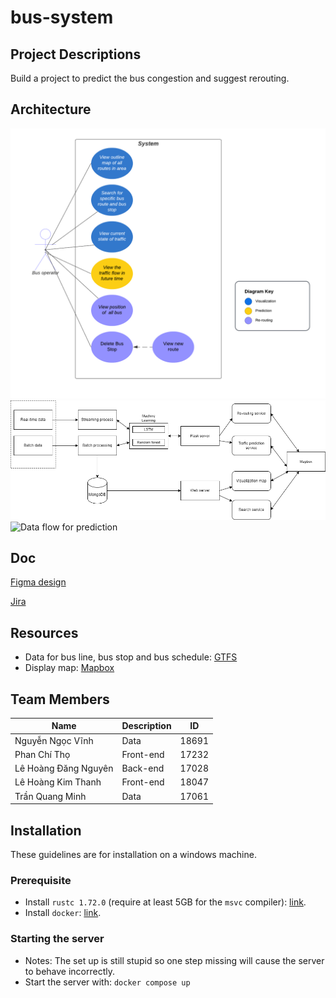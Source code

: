 # bus-system

## Project Descriptions

Build a project to predict the bus congestion and suggest rerouting.

## Architecture

![Use Case Diagram](/use_case_diagram.png)
![Architecture](/architecture.png)
![Data flow for prediction](https://github.com/TomNewbie/bus-system/assets/84883483/706de93c-f563-4143-9d23-2b4091e04427)

## Doc

[Figma design](https://www.figma.com/file/RnBcweRNbW1IM18LsszHox/Bus-Map?type=design&node-id=0%3A1&mode=design&t=zp1iTHFkQuFmu4Cb-1)

[Jira](https://tho-phan-chi.atlassian.net/jira/software/projects/TG/boards/1)

## Resources

- Data for bus line, bus stop and bus schedule: [GTFS](https://gtfs.de/de/feeds/de_nv/)
- Display map: [Mapbox](https://www.mapbox.com/)

## Team Members

| Name                 | Description | ID    |
| -------------------- | ----------- | ----- |
| Nguyễn Ngọc Vĩnh     | Data        | 18691 |
| Phan Chí Thọ         | Front-end   | 17232 |
| Lê Hoàng Đăng Nguyên | Back-end    | 17028 |
| Lê Hoàng Kim Thanh   | Front-end   | 18047 |
| Trần Quang Minh      | Data        | 17061 |

## Installation

These guidelines are for installation on a windows machine.

### Prerequisite

- Install `rustc 1.72.0` (require at least 5GB for the `msvc` compiler): [link](https://www.rust-lang.org/tools/install).
- Install `docker`: [link](https://docs.docker.com/desktop/install/windows-install/).

### Starting the server

- Notes: The set up is still stupid so one step missing will cause the server to behave incorrectly.
- Start the server with: `docker compose up`
